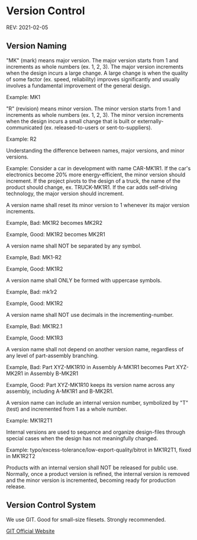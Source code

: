 # Version Control

REV: 2021-02-05

## Version Naming

"MK" (mark) means major version. The major version starts from 1 and increments as whole numbers (ex. 1, 2, 3). The major version increments when the design incurs a large change. A large change is when the quality of some factor (ex. speed, reliability) improves significantly and usually involves a fundamental improvement of the general design.

Example: MK1

"R" (revision) means minor version. The minor version starts from 1 and increments as whole numbers (ex. 1, 2, 3). The minor version increments when the design incurs a small change that is built or externally-communicated (ex. released-to-users or sent-to-suppliers).

Example: R2

Understanding the difference between names, major versions, and minor versions.

Example: Consider a car in development with name CAR-MK1R1. If the car's electronics become 20% more energy-efficient, the minor version should increment. If the project pivots to the design of a truck, the name of the product should change, ex. TRUCK-MK1R1. If the car adds self-driving technology, the major version should increment.

A version name shall reset its minor version to 1 whenever its major version increments.

Example, Bad: MK1R2 becomes MK2R2

Example, Good: MK1R2 becomes MK2R1

A version name shall NOT be separated by any symbol.

Example, Bad: MK1-R2

Example, Good: MK1R2

A version name shall ONLY be formed with uppercase symbols.

Example, Bad: mk1r2

Example, Good: MK1R2

A version name shall NOT use decimals in the incrementing-number.

Example, Bad: MK1R2.1

Example, Good: MK1R3

A version name shall not depend on another version name, regardless of any level of part-assembly branching.

Example, Bad: Part XYZ-MK1R10 in Assembly A-MK1R1 becomes Part XYZ-MK2R1 in Assembly B-MK2R1

Example, Good: Part XYZ-MK1R10 keeps its version name across any assembly, including A-MK1R1 and B-MK2R1. 

A version name can include an internal version number, symbolized by "T" (test) and incremented from 1 as a whole number.

Example: MK1R2T1

Internal versions are used to sequence and organize design-files through special cases when the design has not meaningfully changed.

Example: typo/excess-tolerance/low-export-quality/bitrot in MK1R2T1, fixed in MK1R2T2

Products with an internal version shall NOT be released for public use. Normally, once a product version is refined, the internal version is removed and the minor version is incremented, becoming ready for production release.

## Version Control System

We use GIT. Good for small-size filesets. Strongly recommended.

[GIT Official Website](https://git-scm.com/)

